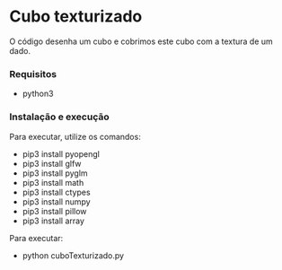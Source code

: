 # Cubo texturizado

O código desenha um cubo e cobrimos este cubo com a textura de um dado.

### Requisitos

- python3

### Instalação e execução

Para executar, utilize os comandos:

- pip3 install pyopengl
- pip3 install glfw
- pip3 install pyglm
- pip3 install math
- pip3 install ctypes
- pip3 install numpy
- pip3 install pillow
- pip3 install array

Para executar:
- python cuboTexturizado.py